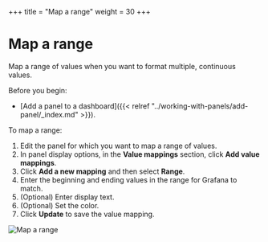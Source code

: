+++
title = "Map a range"
weight = 30
+++

# Map a range

Map a range of values when you want to format multiple, continuous values.

Before you begin:

- [Add a panel to a dashboard]({{< relref "../working-with-panels/add-panel/_index.md" >}}).

To map a range:

1. Edit the panel for which you want to map a range of values.
1. In panel display options, in the **Value mappings** section, click **Add value mappings**.
1. Click **Add a new mapping** and then select **Range**.
1. Enter the beginning and ending values in the range for Grafana to match.
1. (Optional) Enter display text.
1. (Optional) Set the color.
1. Click **Update** to save the value mapping.

![Map a range](/static/img/docs/value-mappings/map-range-8-0.png)
